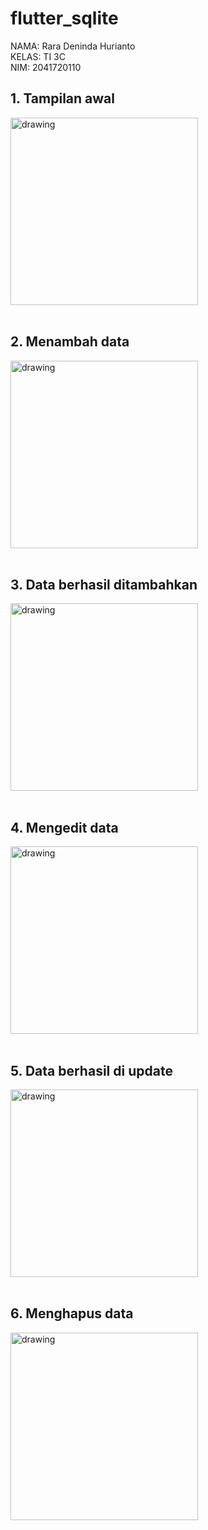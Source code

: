 # flutter_sqlite
NAMA: Rara Deninda Hurianto <BR>
KELAS: TI 3C <BR>
NIM: 2041720110 <BR>
## 1. Tampilan awal
<img src="screenshoot/1.png" alt="drawing" width="300"/>
<br/>
<br/>

## 2. Menambah data
<img src="screenshoot/2.png" alt="drawing" width="300"/>
<br/>
<br/>

## 3. Data berhasil ditambahkan
<img src="screenshoot/3.png" alt="drawing" width="300"/>
<br/>
<br/>

## 4. Mengedit data
<img src="screenshoot/4.png" alt="drawing" width="300"/>
<br/>
<br/>

## 5. Data berhasil di update
<img src="screenshoot/5.png" alt="drawing" width="300"/>
<br/>
<br/>

## 6. Menghapus data
<img src="screenshoot/6.png" alt="drawing" width="300"/>
<br/>
<br/>